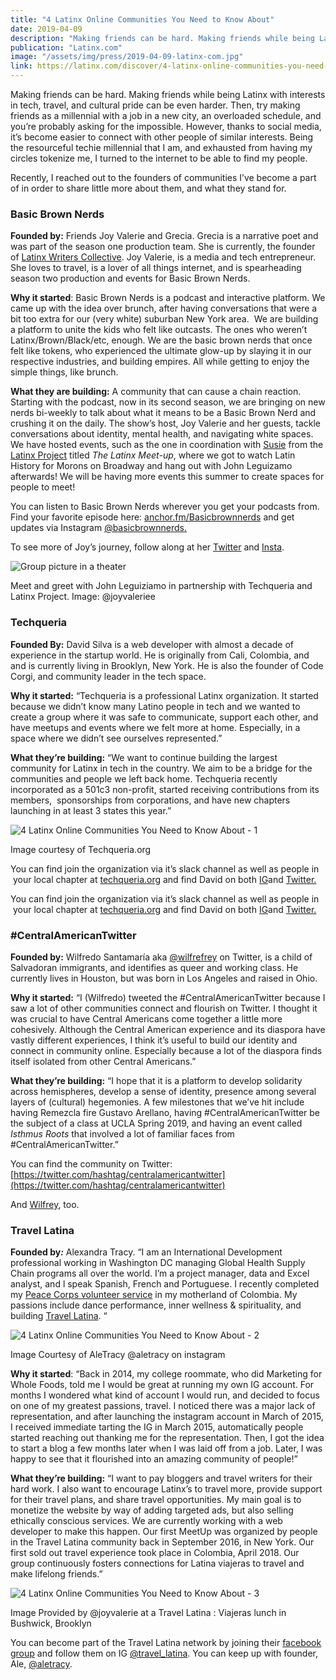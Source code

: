 ```yaml
---
title: "4 Latinx Online Communities You Need to Know About"
date: 2019-04-09
description: "Making friends can be hard. Making friends while being Latinx with interests in tech, travel, and cultural pride can be even harder. Then, try making friends as a millennial with a job in a new city, an overloaded schedule, and you're probably asking for the impossible. However, thanks to social media, it’s become easier to connect with other people of similar interests."
publication: "Latinx.com"
image: "/assets/img/press/2019-04-09-latinx-com.jpg"
link: https://latinx.com/discover/4-latinx-online-communities-you-need-to-know-about/
---
```


Making friends can be hard. Making friends while being Latinx with interests in tech, travel, and cultural pride can be even harder. Then, try making friends as a millennial with a job in a new city, an overloaded schedule, and you’re probably asking for the impossible. However, thanks to social media, it’s become easier to connect with other people of similar interests. Being the resourceful techie millennial that I am, and exhausted from having my circles tokenize me, I turned to the internet to be able to find my people.

Recently, I reached out to the founders of communities I’ve become a part of in order to share little more about them, and what they stand for.

### **Basic Brown Nerds**

**Founded by:** Friends Joy Valerie and Grecia. Grecia is a narrative poet and was part of the season one production team. She is currently, the founder of [Latinx Writers Collective](https://myurls.co/latinxwriterscollective). Joy Valerie, is a media and tech entrepreneur. She loves to travel, is a lover of all things internet, and is spearheading season two production and events for Basic Brown Nerds.

**Why it started**: Basic Brown Nerds is a podcast and interactive platform. We came up with the idea over brunch, after having conversations that were a bit too extra for our (very white) suburban New York area.  We are building a platform to unite the kids who felt like outcasts. The ones who weren’t Latinx/Brown/Black/etc, enough. We are the basic brown nerds that once felt like tokens, who experienced the ultimate glow-up by slaying it in our respective industries, and building empires. All while getting to enjoy the simple things, like brunch.

**What they are building:** A community that can cause a chain reaction. Starting with the podcast, now in its second season, we are bringing on new nerds bi-weekly to talk about what it means to be a Basic Brown Nerd and crushing it on the daily. The show’s host, Joy Valerie and her guests, tackle conversations about identity, mental health, and navigating white spaces. We have hosted events, such as the one in coordination with [Susie](https://www.instagram.com/latinxproject/) from the [Latinx Project](https://www.latinxproject.com/) titled _The Latinx Meet-up_, where we got to watch Latin History for Morons on Broadway and hang out with John Leguizamo afterwards! We will be having more events this summer to create spaces for people to meet!

You can listen to Basic Brown Nerds wherever you get your podcasts from. Find your favorite episode here: [anchor.fm/Basicbrownnerds](https://anchor.fm/Basicbrownnerds) and get updates via Instagram [@basicbrownnerds.](https://www.instagram.com/basicbrownnerds/)

To see more of Joy’s journey, follow along at her [Twitter](https://twitter.com/joyvaleriee) and [Insta](https://www.instagram.com/joyvaleriee/).

![Group picture in a theater](https://latinx.com/wp-content/uploads/2019/04/Online-Communities_LatinX.jpg)

Meet and greet with John Leguiziamo in partnership with Techqueria and Latinx Project. Image: @joyvaleriee

### **Techqueria**

**Founded By:** David Silva is a web developer with almost a decade of experience in the startup world. He is originally from Cali, Colombia, and and is currently living in Brooklyn, New York. He is also the founder of Code Corgi, and community leader in the tech space.

**Why it started:** “Techqueria is a professional Latinx organization. It started because we didn’t know many Latino people in tech and we wanted to create a group where it was safe to communicate, support each other, and have meetups and events where we felt more at home. Especially, in a space where we didn’t see ourselves represented.”

**What they’re building:** “We want to continue building the largest community for Latinx in tech in the country. We aim to be a bridge for the communities and people we left back home. Techqueria recently incorporated as a 501c3 non-profit, started receiving contributions from its members,  sponsorships from corporations, and have new chapters launching in at least 3 states this year.”

![4 Latinx Online Communities You Need to Know About - 1](https://latinx.com/wp-content/uploads/2019/04/Online-Communities_LatinX-1.jpg)

Image courtesy of Techqueria.org

You can find join the organization via it’s slack channel as well as people in  your local chapter at [techqueria.org](https://techqueria.org/) and find David on both [IG](https://www.instagram.com/dvidsilva/)and [Twitter.](https://twitter.com/dvidsilva)

You can find join the organization via it’s slack channel as well as people in  your local chapter at [techqueria.org](https://techqueria.org/) and find David on both [IG](https://www.instagram.com/dvidsilva/)and [Twitter.](https://twitter.com/dvidsilva)

### **#CentralAmericanTwitter**

**Founded by:** Wilfredo Santamaría aka [@wilfrefrey](https://twitter.com/Wilfreyfrey) on Twitter, is a child of Salvadoran immigrants, and identifies as queer and working class. He currently lives in Houston, but was born in Los Angeles and raised in Ohio.

**Why it started:** “I (Wilfredo) tweeted the #CentralAmericanTwitter because I saw a lot of other communities connect and flourish on Twitter. I thought it was crucial to have Central Americans come together a little more cohesively. Although the Central American experience and its diaspora have vastly different experiences, I think it’s useful to build our identity and connect in community online. Especially because a lot of the diaspora finds itself isolated from other Central Americans.”

**What they’re building:** “I hope that it is a platform to develop solidarity across hemispheres, develop a sense of identity, presence among several layers of (cultural) hegemonies. A few milestones that we’ve hit include having Remezcla fire Gustavo Arellano, having #CentralAmericanTwitter be the subject of a class at UCLA Spring 2019, and having an event called _Isthmus Roots_ that involved a lot of familiar faces from #CentralAmericanTwitter.”

You can find the community on Twitter: [https://twitter.com/hashtag/centralamericantwitter](https://twitter.com/hashtag/centralamericantwitter)

And [Wilfrey](https://twitter.com/Wilfreyfrey), too.

### **Travel Latina**

**Founded by**_**:**_ Alexandra Tracy. “I am an International Development professional working in Washington DC managing Global Health Supply Chain programs all over the world. I’m a project manager, data and Excel analyst, and l speak Spanish, French and Portuguese. I recently completed my [Peace Corps volunteer service](http://www.kroniclesofkalexandra.wordpress.com/) in my motherland of Colombia. My passions include dance performance, inner wellness & spirituality, and building [Travel Latina](http://www.travellatina.org/). “

![4 Latinx Online Communities You Need to Know About - 2](https://latinx.com/wp-content/uploads/2019/04/Online-Communities_LatinX-2.jpg)

Image Courtesy of AleTracy @aletracy on instagram

**Why it started**: “Back in 2014, my college roommate, who did Marketing for Whole Foods, told me I would be great at running my own IG account. For months I wondered what kind of account I would run, and decided to focus on one of my greatest passions, travel. I noticed there was a major lack of representation, and after launching the instagram account in March of 2015, I received immediate tarting the IG in March 2015, automatically people started reaching out thanking me for the representation. Then, I got the idea to start a blog a few months later when I was laid off from a job. Later, I was happy to see that it flourished into an amazing community of people!”

**What they’re building:** “I want to pay bloggers and travel writers for their hard work. I also want to encourage Latinx’s to travel more, provide support for their travel plans, and share travel opportunities. My main goal is to monetize the website by way of adding targeted ads, but also selling ethically conscious services. We are currently working with a web developer to make this happen. Our first MeetUp was organized by people in the Travel Latina community back in September 2016, in New York. Our first sold out travel experience took place in Colombia, April 2018. Our group continuously fosters connections for Latina viajeras to travel and make lifelong friends.”

![4 Latinx Online Communities You Need to Know About - 3](https://latinx.com/wp-content/uploads/2019/04/Online-Communities_LatinX-3.jpg)

Image Provided by @joyvalerie at a Travel Latina : Viajeras lunch in Bushwick, Brooklyn

You can become part of the Travel Latina network by joining their [facebook group](https://www.facebook.com/groups/viajeras.travel.latina/) and follow them on IG [@travel_latina](https://www.instagram.com/travel_latina/). You can keep up with founder, Ale, [@aletracy](https://www.instagram.com/aletracy/).
